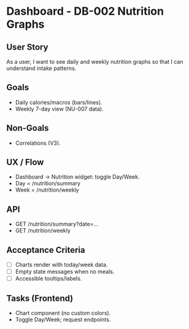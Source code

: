 # Dashboard - DB-002 Nutrition Graphs

## User Story

As a user, I want to see daily and weekly nutrition graphs so that I can understand intake patterns.

## Goals

- Daily calories/macros (bars/lines).
- Weekly 7-day view (NU-007 data).

## Non-Goals

- Correlations (V3).

## UX / Flow

- Dashboard → Nutrition widget: toggle Day/Week.
- Day = /nutrition/summary
- Week = /nutrition/weekly

## API

- GET /nutrition/summary?date=...
- GET /nutrition/weekly

## Acceptance Criteria

- [ ] Charts render with today/week data.
- [ ] Empty state messages when no meals.
- [ ] Accessible tooltips/labels.

## Tasks (Frontend)

- Chart component (no custom colors).
- Toggle Day/Week; request endpoints.

